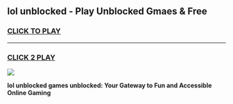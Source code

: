 
## lol unblocked - Play Unblocked Gmaes & Free
<h3>
<a href="https://news.freeplayer.one?title=lol_unblocked&ref=16F">CLICK TO PLAY</a></h3>
<hr>

<h3>
<a href="https://news.freeplayer.one?title=lol_unblocked&ref=16F">CLICK 2 PLAY</a>
  
</h3>

<a href="https://news.freeplayer.one?title=lol_unblocked&ref=16F/"><img src="https://clearcache.store/games.png"></a>


**lol unblocked games unblocked: Your Gateway to Fun and Accessible Online Gaming**
